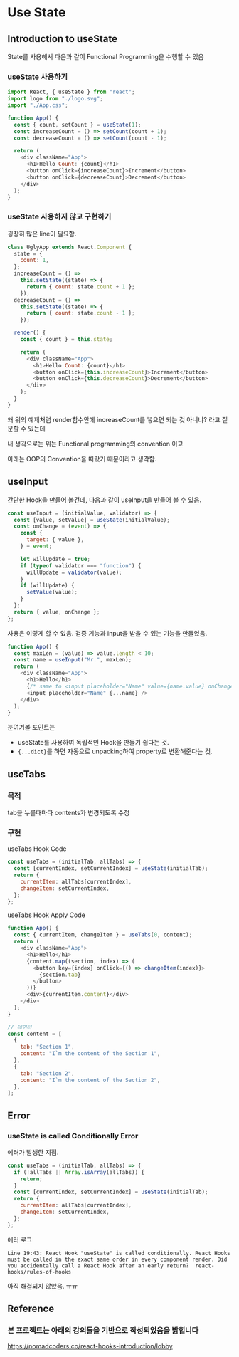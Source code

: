 # Use State

## Introduction to useState

State를 사용해서 다음과 같이 Functional Programming을 수행할 수 있음

### useState 사용하기

```js
import React, { useState } from "react";
import logo from "./logo.svg";
import "./App.css";

function App() {
  const { count, setCount } = useState(1);
  const increaseCount = () => setCount(count + 1);
  const decreaseCount = () => setCount(count - 1);

  return (
    <div className="App">
      <h1>Hello Count: {count}</h1>
      <button onClick={increaseCount}>Increment</button>
      <button onClick={decreaseCount}>Decrement</button>
    </div>
  );
}
```

### useState 사용하지 않고 구현하기

굉장히 많은 line이 필요함.

```js
class UglyApp extends React.Component {
  state = {
    count: 1,
  };
  increaseCount = () =>
    this.setState((state) => {
      return { count: state.count + 1 };
    });
  decreaseCount = () =>
    this.setState((state) => {
      return { count: state.count - 1 };
    });

  render() {
    const { count } = this.state;

    return (
      <div className="App">
        <h1>Hello Count: {count}</h1>
        <button onClick={this.increaseCount}>Increment</button>
        <button onClick={this.decreaseCount}>Decrement</button>
      </div>
    );
  }
}
```

왜 위의 예제처럼 render함수안에 increaseCount를 넣으면 되는 것 아니냐? 라고 질문할 수 있는데

내 생각으로는 위는 Functional programming의 convention 이고

아래는 OOP의 Convention을 따랐기 때문이라고 생각함.

## useInput

간단한 Hook을 만들어 볼건데, 다음과 같이 useInput을 만들어 볼 수 있음.

```js
const useInput = (initialValue, validator) => {
  const [value, setValue] = useState(initialValue);
  const onChange = (event) => {
    const {
      target: { value },
    } = event;

    let willUpdate = true;
    if (typeof validator === "function") {
      willUpdate = validator(value);
    }
    if (willUpdate) {
      setValue(value);
    }
  };
  return { value, onChange };
};
```

사용은 이렇게 할 수 있음. 검증 기능과 input을 받을 수 있는 기능을 만들었음.

```js
function App() {
  const maxLen = (value) => value.length < 10;
  const name = useInput("Mr.", maxLen);
  return (
    <div className="App">
      <h1>Hello</h1>
      {/* same to <input placeholder="Name" value={name.value} onChange={name.onChange} />  */}
      <input placeholder="Name" {...name} />
    </div>
  );
}
```

눈여겨볼 포인트는

- useState를 사용하여 독립적인 Hook을 만들기 쉽다는 것.
- `{...dict}`를 하면 자동으로 unpacking하여 property로 변환해준다는 것.

## useTabs

### 목적

tab을 누를때마다 contents가 변경되도록 수정

### 구현

useTabs Hook Code

```js
const useTabs = (initialTab, allTabs) => {
  const [currentIndex, setCurrentIndex] = useState(initialTab);
  return {
    currentItem: allTabs[currentIndex],
    changeItem: setCurrentIndex,
  };
};
```

useTabs Hook Apply Code

```js
function App() {
  const { currentItem, changeItem } = useTabs(0, content);
  return (
    <div className="App">
      <h1>Hello</h1>
      {content.map((section, index) => (
        <button key={index} onClick={() => changeItem(index)}>
          {section.tab}
        </button>
      ))}
      <div>{currentItem.content}</div>
    </div>
  );
}
```

```js
// 데이터
const content = [
  {
    tab: "Section 1",
    content: "I`m the content of the Section 1",
  },
  {
    tab: "Section 2",
    content: "I`m the content of the Section 2",
  },
];
```

## Error

### useState is called Conditionally Error

에러가 발생한 지점.

```js
const useTabs = (initialTab, allTabs) => {
  if (!allTabs || Array.isArray(allTabs)) {
    return;
  }
  const [currentIndex, setCurrentIndex] = useState(initialTab);
  return {
    currentItem: allTabs[currentIndex],
    changeItem: setCurrentIndex,
  };
};
```

에러 로그

```log
Line 19:43: React Hook "useState" is called conditionally. React Hooks must be called in the exact same order in every component render. Did you accidentally call a React Hook after an early return?  react-hooks/rules-of-hooks
```

아직 해결되지 않았음. ㅠㅠ

## Reference

### 본 프로젝트는 아래의 강의들을 기반으로 작성되었음을 밝힙니다

<https://nomadcoders.co/react-hooks-introduction/lobby>